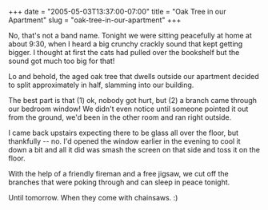 +++
date = "2005-05-03T13:37:00-07:00"
title = "Oak Tree in our Apartment"
slug = "oak-tree-in-our-apartment"
+++


No, that's not a band name. Tonight we were sitting peacefully at home at about 9:30, when I heard a big crunchy crackly sound that kept getting bigger. I thought at first the cats had pulled over the bookshelf but the sound got much too big for that!

Lo and behold, the aged oak tree that dwells outside our apartment decided to split approximately in half, slamming into our building.

The best part is that (1) ok, nobody got hurt, but (2) a branch came through our bedroom window! We didn't even notice until someone pointed it out from the ground, we'd been in the other room and ran right outside.

I came back upstairs expecting there to be glass all over the floor, but thankfully -- no. I'd opened the window earlier in the evening to cool it down a bit and all it did was smash the screen on that side and toss it on the floor.

With the help of a friendly fireman and a free jigsaw, we cut off the branches that were poking through and can sleep in peace tonight.

Until tomorrow. When they come with chainsaws. :)
